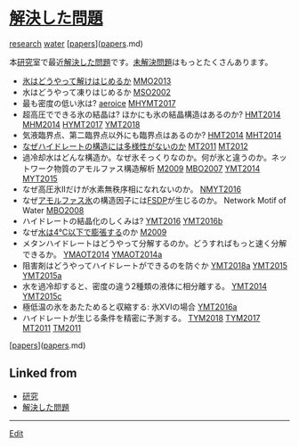 # [解決した問題](解決した問題.md)

[research](research.md) [water](water.md) [[papers](papers.md)]([papers](papers.md).md) 

本[研究](研究.md)室で最近[解決した問題](解決した問題.md)です。[未解決問題](未解決問題.md)はもっとたくさんあります。




* [氷はどうやって解けはじめるか](氷はどうやって解けはじめるか.md) [MMO2013](MMO2013.md)
* 水はどうやって凍りはじめるか [MSO2002](MSO2002.md)
* 最も密度の低い氷は? 	[aeroice](aeroice.md) [MHYMT2017](MHYMT2017.md)
* 超高圧でできる氷の結晶は? ほかにも氷の結晶構造はあるのか? [HMT2014](HMT2014.md) [MHM2014](MHM2014.md) [HYMT2017](HYMT2017.md) [YMT2018](YMT2018.md)
* 気液臨界点、第二臨界点以外にも臨界点はあるのか? 		[HMT2014](HMT2014.md) [MHT2014](MHT2014.md)
* [なぜハイドレートの構造には多様性がないのか](なぜハイドレートの構造には多様性がないのか.md) [MT2011](MT2011.md) [MT2012](MT2012.md)
* 過冷却水はどんな構造か。なぜ氷そっくりなのか。何が氷と違うのか。ネットワーク物質のアモルファス構造解析 [M2009](M2009.md) [MBO2007](MBO2007.md) [YMT2014](YMT2014.md) [MYT2015](MYT2015.md)
* なぜ高圧氷IIだけが水素無秩序相になれないのか。 [NMYT2016](NMYT2016.md)
* なぜ[アモルファス氷](アモルファス氷.md)の構造因子には[FSDP](FSDP.md)が生じるのか。	Network Motif of Water [MBO2008](MBO2008.md)
* ハイドレートの結晶化のしくみは?	[YMT2016](YMT2016.md) [YMT2016b](YMT2016b.md)
* なぜ[水は4℃以下で膨張する](水は4℃以下で膨張する.md)のか [M2009](M2009.md)
* メタンハイドレートはどうやって分解するのか。どうすればもっと速く分解できるか。	[YMAOT2014](YMAOT2014.md) [YMAOT2014a](YMAOT2014a.md)
* 阻害剤はどうやってハイドレートができるのを防ぐか [YMT2018a](YMT2018a.md) [YMT2015](YMT2015.md) [YMT2015a](YMT2015a.md)
* 水を過冷却すると、密度の違う2種類の液体に相分離する。 [YMT2014](YMT2014.md) [YMT2015c](YMT2015c.md)
* 極低温の氷をあたためると収縮する: 氷XVIの場合 [YMT2016a](YMT2016a.md)
* ハイドレートが生じる条件を精密に予測する。 [TYM2018](TYM2018.md) [TYM2017](TYM2017.md) [MT2011](MT2011.md) [TM2011](TM2011.md)



[[papers](papers.md)]([papers](papers.md).md) 


## Linked from

* [研究](研究.md)
* [解決した問題](解決した問題.md)


----
[Edit](https://github.com/vitroid/vitroid.github.io/edit/master/MD/解決した問題.md)
